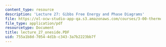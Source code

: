 ```yaml
---
content_type: resource
description: 'Lecture 27: Gibbs Free Energy and Phase Diagrams'
file: https://ol-ocw-studio-app-qa.s3.amazonaws.com/courses/3-00-thermodynamics-of-materials-fall-2002/755a1b8d70544d1bc3433a7b2223bb7f_lecture_27_oneside.PDF
file_type: application/pdf
resourcetype: Document
title: lecture_27_oneside.PDF
uid: 755a1b8d-7054-4d1b-c343-3a7b2223bb7f
---
```

